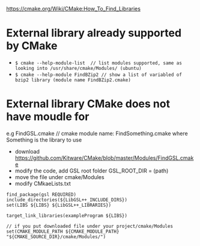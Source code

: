 https://cmake.org/Wiki/CMake:How_To_Find_Libraries

# External library already supported by CMake
- `$ cmake --help-module-list  // list modules supported, same as looking into /usr/share/cmake/Modules/ (ubuntu)`
- `$ cmake --help-module FindBZip2 // show a list of variabled of bzip2 library (module name FindBZip2.cmake)`

# External library CMake does not have moudle for
e.g FindGSL.cmake   // cmake module name: FindSomething.cmake where Something is the library to use

- download https://github.com/Kitware/CMake/blob/master/Modules/FindGSL.cmake
- modify the code, add GSL root folder
    GSL_ROOT_DIR = (path)
- move the file under cmake/Modules
- modify CMkaeLists.txt
```
find_package(gsl REQUIRED)
include_directories(${LibGSL++_INCLUDE_DIRS})
set(LIBS ${LIBS} ${LibGSL++_LIBRARIES})

target_link_libraries(exampleProgram ${LIBS})

// if you put downloaded file under your project/cmake/Modules
set(CMAKE_MODULE_PATH ${CMAKE_MODULE_PATH} "${CMAKE_SOURCE_DIR}/cmake/Modules/")
```